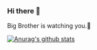 ### Hi there 👋

Big Brother is watching you.🗿

[![Anurag's github stats](https://github-readme-stats.vercel.app/api?username=realgeoffrey&show_icons=true)](https://github.com/anuraghazra/github-readme-stats)

<!--
**realgeoffrey/realgeoffrey** is a ✨ _special_ ✨ repository because its `README.md` (this file) appears on your GitHub profile.

Here are some ideas to get you started:

- 🔭 I’m currently working on ...
- 🌱 I’m currently learning ...
- 👯 I’m looking to collaborate on ...
- 🤔 I’m looking for help with ...
- 💬 Ask me about ...
- 📫 How to reach me: ...
- 😄 Pronouns: ...
- ⚡ Fun fact: ...
-->
